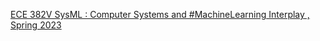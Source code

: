 [ECE 382V SysML : Computer Systems and #MachineLearning Interplay , Spring 2023 ](https://qi.tc/qi/5769)